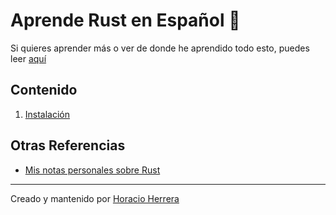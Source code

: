 # Aprende Rust en Español 🦀

Si quieres aprender más o ver de donde he aprendido todo esto, puedes leer [aquí](https://doc.rust-lang.org/book/title-page.html)

## Contenido

1. [Instalación](./contenido/instalacion.md)

## Otras Referencias

- [Mis notas personales sobre Rust](https://horacioh.github.io/braindump/rust)

---

Creado y mantenido por [Horacio Herrera](https://twitter.com/hhg2288)
